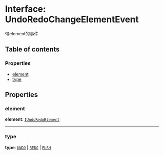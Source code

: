 # Interface: UndoRedoChangeElementEvent

带element的事件

## Table of contents

### Properties

* [element](/auto-docs/history/interfaces/UndoRedoChangeElementEvent.md#element)
* [type](/auto-docs/history/interfaces/UndoRedoChangeElementEvent.md#type)

## Properties

### element

**element**: [`IUndoRedoElement`](/auto-docs/history/interfaces/IUndoRedoElement.md)

***

### type

**type**: [`UNDO`](/auto-docs/history/enums/UndoRedoChangeType.md#undo) | [`REDO`](/auto-docs/history/enums/UndoRedoChangeType.md#redo) | [`PUSH`](/auto-docs/history/enums/UndoRedoChangeType.md#push)
